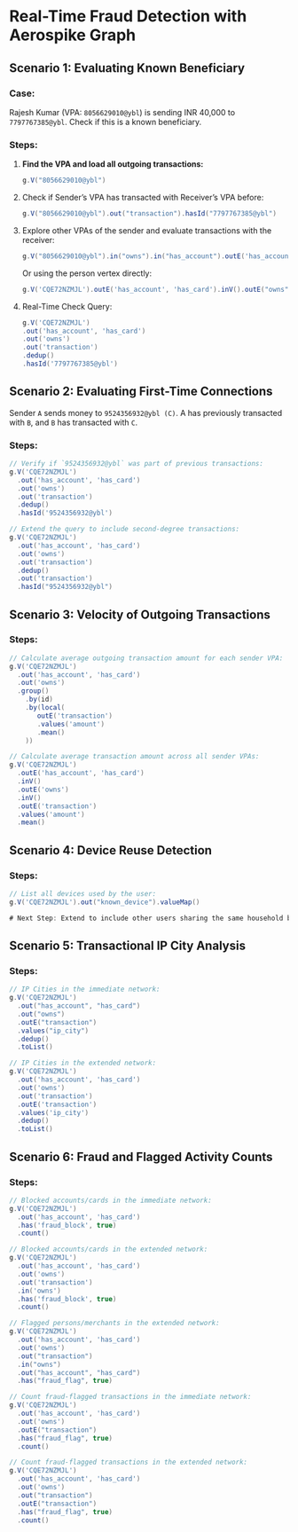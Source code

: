 # Real-Time Fraud Detection with Aerospike Graph

## Scenario 1: Evaluating Known Beneficiary
### Case:
Rajesh Kumar (VPA: `8056629010@ybl`) is sending INR 40,000 to `7797767385@ybl`. Check if this is a known beneficiary.

### Steps:
1. **Find the VPA and load all outgoing transactions:**
   ```groovy
   g.V("8056629010@ybl")
2. Check if Sender’s VPA has transacted with Receiver’s VPA before:
   ```groovy
   g.V("8056629010@ybl").out("transaction").hasId("7797767385@ybl")
3. Explore other VPAs of the sender and evaluate transactions with the receiver:
   ```groovy
   g.V("8056629010@ybl").in("owns").in("has_account").outE('has_account', 'has_card').inV().outE("owns").inV().outE("transaction").inV().path()
   ```
   Or using the person vertex directly:
   ```groovy
   g.V('CQE72NZMJL').outE('has_account', 'has_card').inV().outE("owns").inV().outE("transaction").inV().path()
   ```
4. Real-Time Check Query:
   ```groovy
   g.V('CQE72NZMJL')
   .out('has_account', 'has_card')
   .out('owns')
   .out('transaction')
   .dedup()
   .hasId('7797767385@ybl')

## Scenario 2: Evaluating First-Time Connections
Sender `A` sends money to `9524356932@ybl (C)`. A has previously transacted with `B`, and `B` has transacted with `C`.

### Steps:
```groovy
// Verify if `9524356932@ybl` was part of previous transactions:
g.V('CQE72NZMJL')
  .out('has_account', 'has_card')
  .out('owns')
  .out('transaction')
  .dedup()
  .hasId('9524356932@ybl')

// Extend the query to include second-degree transactions:
g.V('CQE72NZMJL')
  .out('has_account', 'has_card')
  .out('owns')
  .out('transaction')
  .dedup()
  .out('transaction')
  .hasId("9524356932@ybl")
```
## Scenario 3: Velocity of Outgoing Transactions 
### Steps:
```groovy
// Calculate average outgoing transaction amount for each sender VPA:
g.V('CQE72NZMJL')
  .out('has_account', 'has_card')
  .out('owns')
  .group()
    .by(id)
    .by(local(
       outE('transaction')
       .values('amount')
       .mean()
    ))

// Calculate average transaction amount across all sender VPAs:
g.V('CQE72NZMJL')
  .outE('has_account', 'has_card')
  .inV()
  .outE('owns')
  .inV()
  .outE('transaction')
  .values('amount')
  .mean()
```
## Scenario 4: Device Reuse Detection
### Steps:
```groovy
// List all devices used by the user:
g.V('CQE72NZMJL').out("known_device").valueMap()

# Next Step: Extend to include other users sharing the same household based on additional address data.

```
## Scenario 5: Transactional IP City Analysis
### Steps:
```groovy
// IP Cities in the immediate network:
g.V('CQE72NZMJL')
  .out("has_account", "has_card")
  .out("owns")
  .outE("transaction")
  .values("ip_city")
  .dedup()
  .toList()

// IP Cities in the extended network:
g.V('CQE72NZMJL')
  .out('has_account', 'has_card')
  .out('owns')
  .out('transaction')
  .outE('transaction')
  .values('ip_city')
  .dedup()
  .toList()
```
## Scenario 6: Fraud and Flagged Activity Counts
### Steps:
```groovy
// Blocked accounts/cards in the immediate network:
g.V('CQE72NZMJL')
  .out('has_account', 'has_card')
  .has('fraud_block', true)
  .count()

// Blocked accounts/cards in the extended network:
g.V('CQE72NZMJL')
  .out('has_account', 'has_card')
  .out('owns')
  .out('transaction')
  .in('owns')
  .has('fraud_block', true)
  .count()

// Flagged persons/merchants in the extended network:
g.V('CQE72NZMJL')
  .out('has_account', 'has_card')
  .out('owns')
  .out("transaction")
  .in("owns")
  .out("has_account", "has_card")
  .has("fraud_flag", true)

// Count fraud-flagged transactions in the immediate network:
g.V('CQE72NZMJL')
  .out('has_account', 'has_card')
  .out('owns')
  .outE("transaction")
  .has("fraud_flag", true)
  .count()

// Count fraud-flagged transactions in the extended network:
g.V('CQE72NZMJL')
  .out('has_account', 'has_card')
  .out('owns')
  .out("transaction")
  .outE("transaction")
  .has("fraud_flag", true)
  .count()
